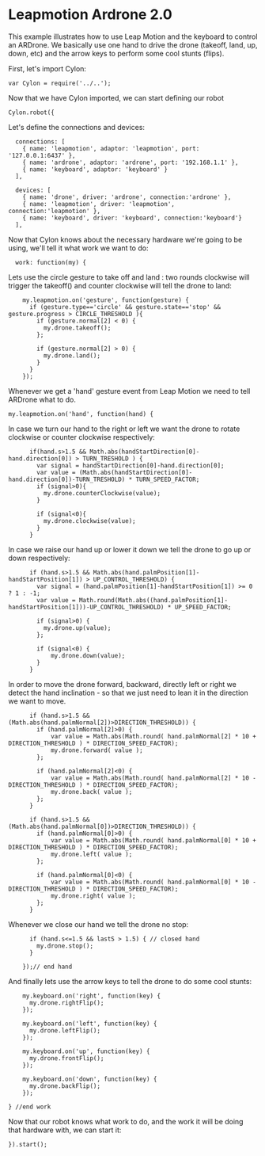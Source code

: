 # Leapmotion Ardrone 2.0

This example illustrates how to use Leap Motion and the keyboard to control an ARDrone. We basically use one hand to drive the drone (takeoff, land, up, down, etc) and the arrow keys to perform some cool stunts (flips).

First, let's import Cylon:

    var Cylon = require('../..');

Now that we have Cylon imported, we can start defining our robot

    Cylon.robot({

Let's define the connections and devices:

```
  connections: [
    { name: 'leapmotion', adaptor: 'leapmotion', port: '127.0.0.1:6437' },
    { name: 'ardrone', adaptor: 'ardrone', port: '192.168.1.1' },
    { name: 'keyboard', adaptor: 'keyboard' }
  ],

  devices: [
    { name: 'drone', driver: 'ardrone', connection:'ardrone' },
    { name: 'leapmotion', driver: 'leapmotion', connection:'leapmotion' },
    { name: 'keyboard', driver: 'keyboard', connection:'keyboard'}
  ],
``` 

Now that Cylon knows about the necessary hardware we're going to be using, we'll
tell it what work we want to do:

      work: function(my) {

Lets use the circle gesture to take off and land : two rounds clockwise will trigger the takeoff() and counter clockwise will tell the drone to land: 

```
    my.leapmotion.on('gesture', function(gesture) {
      if (gesture.type=='circle' && gesture.state=='stop' && gesture.progress > CIRCLE_THRESHOLD ){
        if (gesture.normal[2] < 0) {
          my.drone.takeoff();
        };

        if (gesture.normal[2] > 0) {
          my.drone.land();
        }
      }
    });
```

Whenever we get a 'hand' gesture event from Leap Motion we need to tell ARDrone what to do. 

    my.leapmotion.on('hand', function(hand) {

In case we turn our hand to the right or left we want the drone to rotate clockwise or counter clockwise respectively:

``` 
      if(hand.s>1.5 && Math.abs(handStartDirection[0]-hand.direction[0]) > TURN_TRESHOLD ) {
        var signal = handStartDirection[0]-hand.direction[0];
        var value = (Math.abs(handStartDirection[0]-hand.direction[0])-TURN_TRESHOLD) * TURN_SPEED_FACTOR;
        if (signal>0){
          my.drone.counterClockwise(value);
        }

        if (signal<0){
          my.drone.clockwise(value);
        }      
      }
``` 

In case we raise our hand up or lower it down we tell the drone to go up or down respectively:

``` 
      if (hand.s>1.5 && Math.abs(hand.palmPosition[1]-handStartPosition[1]) > UP_CONTROL_THRESHOLD) {    
        var signal = (hand.palmPosition[1]-handStartPosition[1]) >= 0 ? 1 : -1;
        var value = Math.round(Math.abs((hand.palmPosition[1]-handStartPosition[1]))-UP_CONTROL_THRESHOLD) * UP_SPEED_FACTOR;
    
        if (signal>0) {
          my.drone.up(value);
        };

        if (signal<0) {
            my.drone.down(value);
        }
      }
```
In order to move the drone forward, backward, directly left or right we detect the hand inclination - so that we just need to lean it in the direction we want to move.

```
      if (hand.s>1.5 && (Math.abs(hand.palmNormal[2])>DIRECTION_THRESHOLD)) {
        if (hand.palmNormal[2]>0) {
            var value = Math.abs(Math.round( hand.palmNormal[2] * 10 + DIRECTION_THRESHOLD ) * DIRECTION_SPEED_FACTOR);
            my.drone.forward( value );
        };
        
        if (hand.palmNormal[2]<0) {
            var value = Math.abs(Math.round( hand.palmNormal[2] * 10 - DIRECTION_THRESHOLD ) * DIRECTION_SPEED_FACTOR);
            my.drone.back( value );
        };
      } 

      if (hand.s>1.5 && (Math.abs(hand.palmNormal[0])>DIRECTION_THRESHOLD)) {
        if (hand.palmNormal[0]>0) {
            var value = Math.abs(Math.round( hand.palmNormal[0] * 10 + DIRECTION_THRESHOLD ) * DIRECTION_SPEED_FACTOR);
            my.drone.left( value );
        };
        
        if (hand.palmNormal[0]<0) {
            var value = Math.abs(Math.round( hand.palmNormal[0] * 10 - DIRECTION_THRESHOLD ) * DIRECTION_SPEED_FACTOR);
            my.drone.right( value );
        };
      }
```
Whenever we close our hand we tell the drone no stop:

```
      if (hand.s<=1.5 && lastS > 1.5) { // closed hand
        my.drone.stop();
      }

    });// end hand
```

And finally lets use the arrow keys to tell the drone to do some cool stunts:

```
    my.keyboard.on('right', function(key) { 
      my.drone.rightFlip();
    });

    my.keyboard.on('left', function(key) { 
      my.drone.leftFlip();
    });

    my.keyboard.on('up', function(key) { 
      my.drone.frontFlip();
    });

    my.keyboard.on('down', function(key) { 
      my.drone.backFlip();
    });

} //end work
```

Now that our robot knows what work to do, and the work it will be doing that
hardware with, we can start it:

```
}).start();
```
